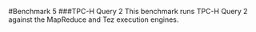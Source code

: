 #Benchmark 5 
###TPC-H Query 2
This benchmark runs TPC-H Query 2 against the MapReduce and Tez execution engines. 
